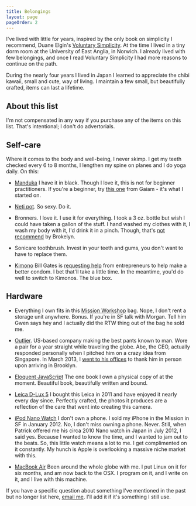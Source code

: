 ```yaml
---
title: Belongings
layout: page
pageOrder: 2
---
```


I've lived with little for years, inspired by the only book on simplicity I recommend, Duane Elgin's [Voluntary Simplicity](http://www.amazon.co.uk/Voluntary-Simplicity-Duane-Elgin/dp/0688121195). At the time I lived in a tiny dorm room at the University of East Anglia, in Norwich. I already lived with few belongings, and once I read Voluntary Simplicity I had more reasons to continue on the path.

During the nearly four years I lived in Japan I learned to appreciate the chibi kawaii, small and cute, way of living. I maintain a few small, but beautifully crafted, items can last a lifetime.

About this list
---------------

I'm not compensated in any way if you purchase any of the items on this list. That's intentional; I don't do advertorials.

Self-care
---------

Where it comes to the body and well-being, I never skimp. I get my teeth checked every 6 to 8 months, I lengthen my spine on planes and I do yoga daily. On this:

+ [Manduka](http://www.manduka.com/us/shop/categories/products/mats/eko-superlite-travel-mat/) I have it in black. Though I love it, this is not for beginner practitioners. If you're a beginner, try [this one](http://www.gaiam.com/yoga-mats/premium-sticky-yoga-mat/95-0726,default,pd.html?start=4&cgid=3010400) from Gaiam - it's what I started on.

+ [Neti pot](https://en.wikipedia.org/wiki/Neti_pot). So sexy. Do it.

+ Bronners. I love it. I use it for everything. I took a 3 oz. bottle but wish I could have taken a gallon of the stuff. I hand washed my clothes with it, I wash my body with it, I'd drink it in a pinch. Though, that's [not recommend](http://brokelyn.com/tested-the-crazy-alleged-uses-of-dr-bronners-soap/) by Brokelyn.

+ Sonicare toothbrush. Invest in your teeth and gums, you don't want to have to replace them.

+ [Kimono](http://www.kimono-condoms.com/) Bill Gates is [requesting help](http://www.washingtontimes.com/news/2013/mar/24/bill-gates-offers-100000-grant-improved-condoms/print/) from entrepreneurs to help make a better condom. I bet that'll take a little time. In the meantime, you'd do well to switch to Kimonos. The blue box.

Hardware
--------

+ Everything I own fits in this [Mission Workshop](http://missionworkshop.com/products/advanced_projects/vx-rucksack.php) bag. Nope, I don't rent a storage unit anywhere. Bonus. If you're in SF talk with Morgan. Tell him Gwen says hey and I actually did the RTW thing out of the bag he sold me.

+ [Outlier](http://outlier.cc/). US-based company making the best pants known to man. Wore a pair for a year straight while traveling the globe. Abe, the CEO, actually responded personally when I pitched him on a crazy idea from Singapore. In March 2013, I [went to his offices](http://gwenbell.com/posts/outlier) to thank him in person upon arriving in Brooklyn.

+ [Eloquent JavaScript](http://eloquentjavascript.net/) The one book I own a physical copy of at the moment. Beautiful book, beautifully written and bound.

+ [Leica D-Lux 5](http://en.leica-camera.com/photography/compact_cameras/d-lux_5/) I bought this Leica in 2011 and have enjoyed it nearly every day since. Perfectly crafted, the photos it produces are a reflection of the care that went into creating this camera.

+ [iPod Nano Watch](http://www.engadget.com/2010/12/29/hex-ships-ipod-nano-watch-band-dares-you-to-destroy-it-video/) I don't own a phone. I sold my iPhone in the Mission in SF in January 2012. No, I don't miss owning a phone. Never. Still, when Patrick offered me his circa 2010 Nano watch in Japan in July 2012, I said yes. Because I wanted to know the time, and I wanted to jam out to the beats. So, this little watch means a lot to me. I get complimented on it constantly. My hunch is Apple is overlooking a massive niche market with this.

+ [MacBook Air](https://www.apple.com/macbookair/) Been around the whole globe with me. I put Linux on it for six months, and am now back to the OSX. I program on it, and I write on it, and I live with this machine.

If you have a specific question about something I've mentioned in the past but no longer list here, [email me](mailto:gwen@gwenbell.com). I'll add it if it's something I still use.